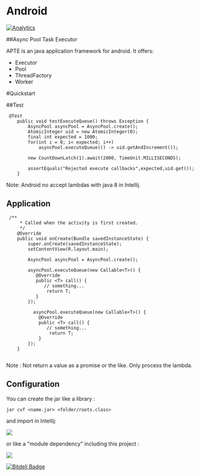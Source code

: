 Android 
================================

[![Analytics](https://ga-beacon.appspot.com/UA-68658653-1/injector/readme)](https://github.com/igrigorik/ga-beacon)

##Async Pool Task Executor

APTE is an java application framework for android.
It offers:

* Executor
* Pool
* ThreadFactory
* Worker


#Quickstart

##Test
```
 @Test
    public void testExecuteQueue() throws Exception {
        AsyncPool asyncPool = AsyncPool.create();
        AtomicInteger uid = new AtomicInteger(0);
        final int expected = 1000;
        for(int i = 0; i< expected; i++)
            asyncPool.executeQueue(() -> uid.getAndIncrement());

        new CountDownLatch(1).await(2000, TimeUnit.MILLISECONDS);

        assertEquals("Rejected execute callbacks",expected,uid.get());
    }
```

Note: Android no accept lambdas with java 8 in Intellij.

## Application
```
 /**
     * Called when the activity is first created.
     */
    @Override
    public void onCreate(Bundle savedInstanceState) {
        super.onCreate(savedInstanceState);
        setContentView(R.layout.main);
      
        AsyncPool asyncPool = AsyncPool.create();

        asyncPool.executeQueue(new Callable<T>() {
           @Override
           public <T> call() {
              // something...
               return T;
           }
        });

          asyncPool.executeQueue(new Callable<T>() {
            @Override
            public <T> call() {
               // something...
                return T;
            }
        });
    }
    
```
Note : Not return a value as a promise or the like. Only process the lambda.

## Configuration

You can create the jar like a library :

``` jar cvf <name.jar> <folder/roots.class> ```

and import in Intellij:

![](http://s14.postimg.org/i1vsentxd/Screen_Shot_2014_10_16_at_16_16_02.png)

or like a "module dependency" including this project :

![](http://s27.postimg.org/e42va8as3/Screen_Shot_2014_10_16_at_17_16_46.png)







[![Bitdeli Badge](https://d2weczhvl823v0.cloudfront.net/vicboma1/android-async-pool-task-executor/trend.png)](https://bitdeli.com/free "Bitdeli Badge")

